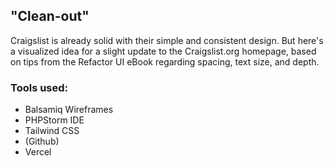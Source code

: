 ## "Clean-out"

Craigslist is already solid with their simple and consistent design.  But here's a visualized idea for a slight update to the Craigslist.org homepage, based on tips from the Refactor UI eBook regarding spacing, text size, and depth.

### Tools used:
- Balsamiq Wireframes
- PHPStorm IDE
- Tailwind CSS
- (Github)
- Vercel
